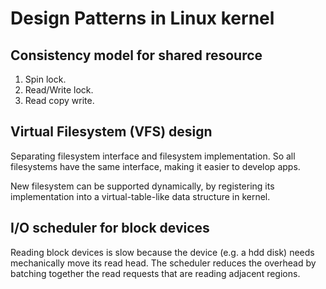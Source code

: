 # Design Patterns in Linux kernel

## Consistency model for shared resource
1. Spin lock.
1. Read/Write lock.
1. Read copy write.

## Virtual Filesystem (VFS) design
Separating filesystem interface and filesystem implementation. So all filesystems have the same interface, making it easier to develop apps.

New filesystem can be supported dynamically, by registering its implementation into a virtual-table-like data structure in kernel.

## I/O scheduler for block devices 
Reading block devices is slow because the device (e.g. a hdd disk) needs mechanically move its read head. The scheduler reduces the overhead by batching together the read requests that are reading adjacent regions.
